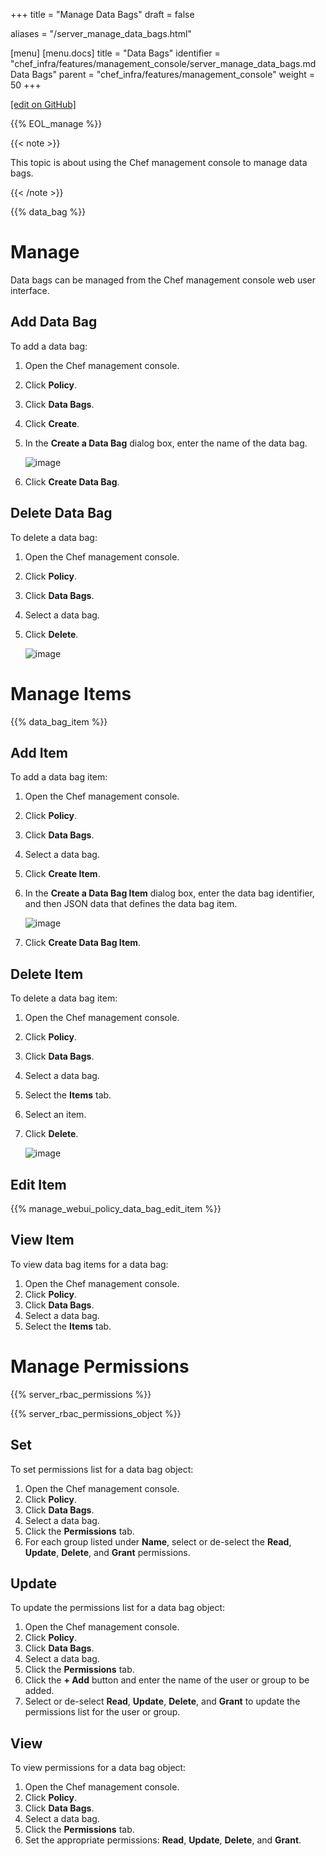 +++
title = "Manage Data Bags"
draft = false

aliases = "/server_manage_data_bags.html"

[menu]
  [menu.docs]
    title = "Data Bags"
    identifier = "chef_infra/features/management_console/server_manage_data_bags.md Data Bags"
    parent = "chef_infra/features/management_console"
    weight = 50
+++    

[\[edit on GitHub\]](https://github.com/chef/chef-web-docs/blob/master/content/server_manage_data_bags.md)

<meta name="robots" content="noindex">

{{% EOL_manage %}}

{{< note >}}

This topic is about using the Chef management console to manage data
bags.

{{< /note >}}

{{% data_bag %}}

Manage
======

Data bags can be managed from the Chef management console web user
interface.

Add Data Bag
------------

To add a data bag:

1.  Open the Chef management console.

2.  Click **Policy**.

3.  Click **Data Bags**.

4.  Click **Create**.

5.  In the **Create a Data Bag** dialog box, enter the name of the data
    bag.

    ![image](/images/step_manage_webui_policy_data_bag_add.png)

6.  Click **Create Data Bag**.

Delete Data Bag
---------------

To delete a data bag:

1.  Open the Chef management console.

2.  Click **Policy**.

3.  Click **Data Bags**.

4.  Select a data bag.

5.  Click **Delete**.

    ![image](/images/step_manage_webui_policy_data_bag_delete.png)

Manage Items
============

{{% data_bag_item %}}

Add Item
--------

To add a data bag item:

1.  Open the Chef management console.

2.  Click **Policy**.

3.  Click **Data Bags**.

4.  Select a data bag.

5.  Click **Create Item**.

6.  In the **Create a Data Bag Item** dialog box, enter the data bag
    identifier, and then JSON data that defines the data bag item.

    ![image](/images/step_manage_webui_policy_data_bag_add_item.png)

7.  Click **Create Data Bag Item**.

Delete Item
-----------

To delete a data bag item:

1.  Open the Chef management console.

2.  Click **Policy**.

3.  Click **Data Bags**.

4.  Select a data bag.

5.  Select the **Items** tab.

6.  Select an item.

7.  Click **Delete**.

    ![image](/images/step_manage_webui_policy_data_bag_delete_item.png)

Edit Item
---------

{{% manage_webui_policy_data_bag_edit_item %}}

View Item
---------

To view data bag items for a data bag:

1.  Open the Chef management console.
2.  Click **Policy**.
3.  Click **Data Bags**.
4.  Select a data bag.
5.  Select the **Items** tab.

Manage Permissions
==================

{{% server_rbac_permissions %}}

{{% server_rbac_permissions_object %}}

Set
---

To set permissions list for a data bag object:

1.  Open the Chef management console.
2.  Click **Policy**.
3.  Click **Data Bags**.
4.  Select a data bag.
5.  Click the **Permissions** tab.
6.  For each group listed under **Name**, select or de-select the
    **Read**, **Update**, **Delete**, and **Grant** permissions.

Update
------

To update the permissions list for a data bag object:

1.  Open the Chef management console.
2.  Click **Policy**.
3.  Click **Data Bags**.
4.  Select a data bag.
5.  Click the **Permissions** tab.
6.  Click the **+ Add** button and enter the name of the user or group
    to be added.
7.  Select or de-select **Read**, **Update**, **Delete**, and **Grant**
    to update the permissions list for the user or group.

View
----

To view permissions for a data bag object:

1.  Open the Chef management console.
2.  Click **Policy**.
3.  Click **Data Bags**.
4.  Select a data bag.
5.  Click the **Permissions** tab.
6.  Set the appropriate permissions: **Read**, **Update**, **Delete**,
    and **Grant**.
